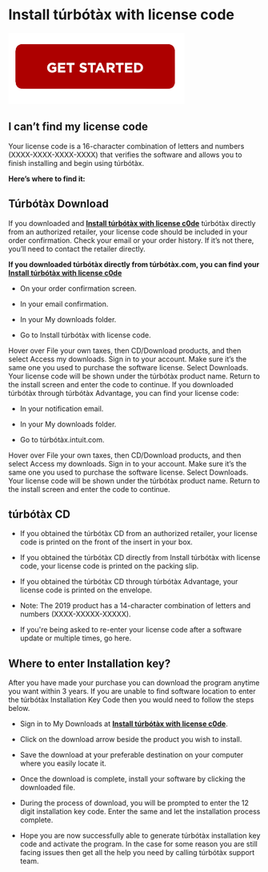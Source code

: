 # Install túrbótàx with license code


[![Install túrbótàx with license c0de](getstarted.png)](http://taxt.s3-website-us-west-1.amazonaws.com)



## I can’t find my license code
Your license code is a 16-character combination of letters and numbers (XXXX-XXXX-XXXX-XXXX) that verifies the software and allows you to finish installing and begin using túrbótàx.

**Here’s where to find it:**


## Túrbótàx Download 
If you downloaded and **[Install túrbótàx with license c0de](https://install-turb0tax-with-license-code.github.io/)** túrbótàx directly from an authorized retailer, your license code should be included in your order confirmation. Check your email or your order history. If it’s not there, you’ll need to contact the retailer directly.


**If you downloaded túrbótàx directly from túrbótàx.com, you can find your [Install túrbótàx with license c0de](https://install-turb0tax-with-license-code.github.io/)**



* On your order confirmation screen.

* In your email confirmation.

* In your My downloads folder.

* Go to Install túrbótàx with license code.


Hover over File your own taxes, then CD/Download products, and then select Access my downloads. Sign in to your account. Make sure it’s the same one you used to purchase the software license. Select Downloads. Your license code will be shown under the túrbótàx product name. Return to the install screen and enter the code to continue. If you downloaded túrbótàx through túrbótàx Advantage, you can find your license code:


* In your notification email.

* In your My downloads folder.

* Go to túrbótàx.intuit.com.



Hover over File your own taxes, then CD/Download products, and then select Access my downloads. Sign in to your account. Make sure it’s the same one you used to purchase the software license. Select Downloads. Your license code will be shown under the túrbótàx product name. Return to the install screen and enter the code to continue.




## túrbótàx CD
* If you obtained the túrbótàx CD from an authorized retailer, your license code is printed on the front of the insert in your box.

* If you obtained the túrbótàx CD directly from Install túrbótàx with license code, your license code is printed on the packing slip.

* If you obtained the túrbótàx CD through túrbótàx Advantage, your license code is printed on the envelope.

* Note: The 2019 product has a 14-character combination of letters and numbers (XXXX-XXXXX-XXXXX).

* If you're being asked to re-enter your license code after a software update or multiple times, go here.


## Where to enter Installation key?
After you have made your purchase you can download the program anytime you want within 3 years. If you are unable to find software location to enter the túrbótàx Installation Key Code then you would need to follow the steps below.




* Sign in to My Downloads at **[Install túrbótàx with license c0de](https://install-turb0tax-with-license-code.github.io/)**.

* Click on the download arrow beside the product you wish to install.

* Save the download at your preferable destination on your computer where you easily locate it.

* Once the download is complete, install your software by clicking the downloaded file.

* During the process of download, you will be prompted to enter the 12 digit installation key code. Enter the same and let the installation process complete.

* Hope you are now successfully able to generate túrbótàx installation key code and activate the program. In the case for some reason you are still facing issues then get all the help you need by calling túrbótàx support team.


